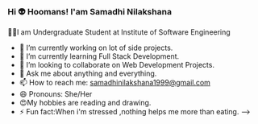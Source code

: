 ### Hi 👽 Hoomans!       I'am Samadhi Nilakshana

👩‍🎓I am Undergraduate Student at Institute of Software Engineering

- 🔭 I’m currently working on lot of side projects.
- 🌱 I’m currently learning Full Stack Development.
- 👯 I’m looking to collaborate on Web Development Projects.
- 💬 Ask me about anything and everything.
- 📫 How to reach me: samadhinilakshana1999@gmail.com
- 😄 Pronouns: She/Her
- 😍My hobbies are reading and drawing.
- ⚡ Fun fact:When i'm stressed ,nothing helps me more than eating.
-->
